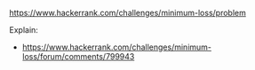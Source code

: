 https://www.hackerrank.com/challenges/minimum-loss/problem

Explain:

- https://www.hackerrank.com/challenges/minimum-loss/forum/comments/799943
